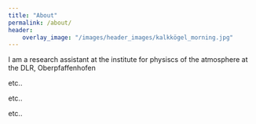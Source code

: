 ```yaml
---
title: "About"
permalink: /about/
header: 
    overlay_image: "/images/header_images/kalkkögel_morning.jpg"
---
```


I am a research assistant at the institute for physiscs of the atmosphere at the DLR, Oberpfaffenhofen

etc..

etc..

etc..